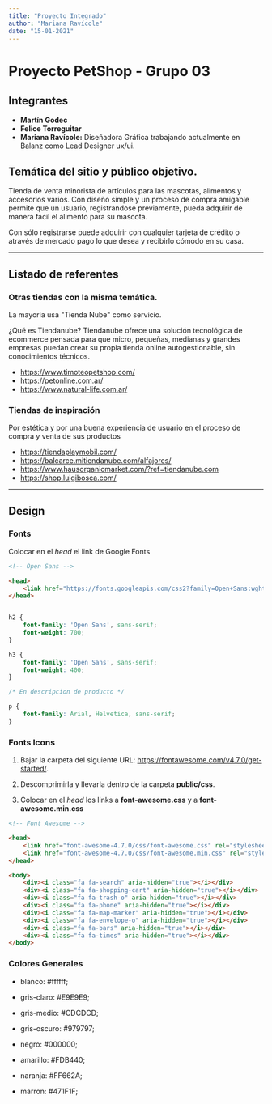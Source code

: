 ```yaml
---
title: "Proyecto Integrado"
author: "Mariana Ravícole"
date: "15-01-2021"
---
```


# Proyecto PetShop - Grupo 03

## Integrantes

- **Martín Godec**
- **Felice Torreguitar**
- **Mariana Ravícole:** Diseñadora Gráfica trabajando actualmente en Balanz como Lead Designer ux/ui.


## Temática del sitio y público objetivo.

Tienda de venta minorista de artículos para las mascotas, alimentos y accesorios varios. Con diseño simple y un proceso de compra amigable permite que un usuario, registrandose previamente, pueda adquirir de manera fácil el alimento para su mascota.

Con sólo registrarse puede adquirir con cualquier tarjeta de crédito o através de mercado pago lo que desea y recibirlo cómodo en su casa.

---
## Listado de referentes

### Otras tiendas con la misma temática. 

La mayoria usa "Tienda Nube" como servicio. 

¿Qué es Tiendanube? Tiendanube ofrece una solución tecnológica de ecommerce pensada para que micro, pequeñas, medianas y grandes empresas puedan crear su propia tienda online autogestionable, sin conocimientos técnicos.

- https://www.timoteopetshop.com/
- https://petonline.com.ar/
- https://www.natural-life.com.ar/

### Tiendas de inspiración

Por estética y por una buena experiencia de usuario en el proceso de compra y venta de sus productos

- https://tiendaplaymobil.com/
- https://balcarce.mitiendanube.com/alfajores/
- https://www.hausorganicmarket.com/?ref=tiendanube.com
- https://shop.luigibosca.com/

---

## Design

### Fonts

Colocar en el *head* el link de Google Fonts

```html
<!-- Open Sans -->

<head>
    <link href="https://fonts.googleapis.com/css2?family=Open+Sans:wght@400;700&display=swap" rel="stylesheet">
</head>

```

```css

h2 {
    font-family: 'Open Sans', sans-serif;
    font-weight: 700;
}

h3 {
    font-family: 'Open Sans', sans-serif;
    font-weight: 400;
}

/* En descripcion de producto */

p {
    font-family: Arial, Helvetica, sans-serif;
}

```

### Fonts Icons

1. Bajar la carpeta del siguiente URL: https://fontawesome.com/v4.7.0/get-started/.

2. Descomprimirla y llevarla dentro de la carpeta **public/css**.

3. Colocar en el *head* los links a **font-awesome.css** y a **font-awesome.min.css**

```html
<!-- Font Awesome -->

<head>
    <link href="font-awesome-4.7.0/css/font-awesome.css" rel="stylesheet">
    <link href="font-awesome-4.7.0/css/font-awesome.min.css" rel="stylesheet">
</head>

<body>
    <div><i class="fa fa-search" aria-hidden="true"></i></div>
    <div><i class="fa fa-shopping-cart" aria-hidden="true"></i></div>
    <div><i class="fa fa-trash-o" aria-hidden="true"></i></div>
    <div><i class="fa fa-phone" aria-hidden="true"></i></div>
    <div><i class="fa fa-map-marker" aria-hidden="true"></i></div>
    <div><i class="fa fa-envelope-o" aria-hidden="true"></i></div>
    <div><i class="fa fa-bars" aria-hidden="true"></i></div>
    <div><i class="fa fa-times" aria-hidden="true"></i></div>
</body>

```

### Colores Generales


- blanco: #ffffff;
- gris-claro: #E9E9E9;
- gris-medio: #CDCDCD;
- gris-oscuro: #979797;
- negro: #000000;

- amarillo: #FDB440;
- naranja: #FF662A;
- marron: #471F1F;

